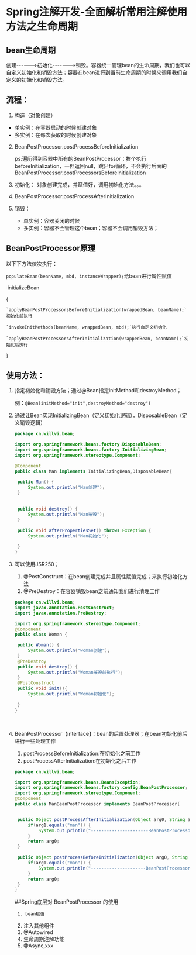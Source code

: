 # Spring注解开发-全面解析常用注解使用方法之生命周期

## bean生命周期

​	创建------>初始化------->销毁。容器统一管理bean的生命周期，我们也可以自定义初始化和销毁方法；容器在bean进行到当前生命周期的时候来调用我们自定义的初始化和销毁方法。

## 流程：

1. 构造（对象创建）

- 单实例：在容器启动的时候创建对象
- 多实例：在每次获取的时候创建对象


2. BeanPostProcessor.postProcessBeforeInitialization

   ​	ps:遍历得到容器中所有的BeanPostProcessor；挨个执行beforeInitialization，一但返回null，跳出for循环，不会执行后面的BeanPostProcessor.postProcessorsBeforeInitialization

3. 初始化： 对象创建完成，并赋值好，调用初始化方法。。。

4. BeanPostProcessor.postProcessAfterInitialization

5. 销毁：

   - 单实例：容器关闭的时候
   - 多实例：容器不会管理这个bean；容器不会调用销毁方法；   

## BeanPostProcessor原理

 以下下方法依次执行：

   `populateBean(beanName, mbd, instanceWrapper);`给bean进行属性赋值

​    initializeBean

   {

  	`applyBeanPostProcessorsBeforeInitialization(wrappedBean, beanName);`初始化前执行

  	`invokeInitMethods(beanName, wrappedBean, mbd);`执行自定义初始化

  	`applyBeanPostProcessorsAfterInitialization(wrappedBean, beanName);`初始化后执行

  }

## 使用方法：

1. 指定初始化和销毁方法；通过@Bean指定initMethod和destroyMethod；

   例：`@Bean(initMethod="init",destroyMethod="destroy")`

2. 通过让Bean实现InitializingBean（定义初始化逻辑），DisposableBean（定义销毁逻辑）

   ```java
   package cn.willvi.bean;

   import org.springframework.beans.factory.DisposableBean;
   import org.springframework.beans.factory.InitializingBean;
   import org.springframework.stereotype.Component;

   @Component
   public class Man implements InitializingBean,DisposableBean{

   	public Man() {
   		System.out.println("Man创建");
   	}
   	
   	
   	public void destroy() {
   		System.out.println("Man摧毁");
   	}

   	public void afterPropertiesSet() throws Exception {
   		System.out.println("Man初始化");
   		
   	}
   }
   ```

3. 可以使用JSR250；

   1. @PostConstruct：在bean创建完成并且属性赋值完成；来执行初始化方法
   2. @PreDestroy：在容器销毁bean之前通知我们进行清理工作

   ```JAVA
   package cn.willvi.bean;
   import javax.annotation.PostConstruct;
   import javax.annotation.PreDestroy;

   import org.springframework.stereotype.Component;
   @Component
   public class Woman {

   	public Woman() {
   		System.out.println("woman创建");
   	}
   	@PreDestroy
   	public void destroy() {
   		System.out.println("Woman摧毁前执行");
   	}
   	@PostConstruct
   	public void init(){
   		System.out.println("Woman初始化");
   		
   	}
   }
   ```

   ​

4. BeanPostProcessor【interface】：bean的后置处理器；在bean初始化前后进行一些处理工作

   1. postProcessBeforeInitialization:在初始化之前工作
   2. postProcessAfterInitialization:在初始化之后工作

   ```JAVA
   package cn.willvi.bean;

   import org.springframework.beans.BeansException;
   import org.springframework.beans.factory.config.BeanPostProcessor;
   import org.springframework.stereotype.Component;
   @Component
   public class ManBeanPostProcessor implements BeanPostProcessor{


   	public Object postProcessAfterInitialization(Object arg0, String arg1) throws BeansException {
   		if(arg1.equals("man")) {
   			System.out.println("----------------------BeanPostProcessor初始化后执行");
   		}
   		return arg0;
   	}

   	public Object postProcessBeforeInitialization(Object arg0, String arg1) throws BeansException {
   		if(arg1.equals("man")) {
   			System.out.println("---------------------BeanPostProcessor初始化前");
   		}
   		return arg0;
   	}
   }

   ```

   ##Spring底层对 BeanPostProcessor 的使用

    	1. bean赋值
   	2. 注入其他组件
   	3. @Autowired
   	4. 生命周期注解功能
   	5. @Async,xxx
